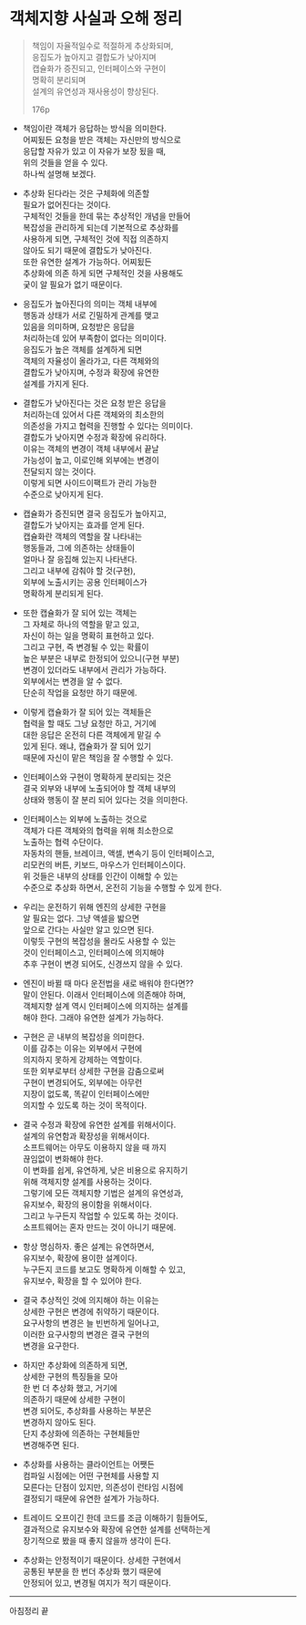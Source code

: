 # 객체지향 사실과 오해 정리     
>책임이 자율적일수로 적절하게 추상화되며,    
>응집도가 높아지고 결합도가 낮아지며    
>캡슐화가 증진되고, 인터페이스와 구현이     
>명확히 분리되며      
>설계의 유연성과 재사용성이 향상된다.   
>     
>176p     

* 책임이란 객체가 응답하는 방식을 의미한다.     
  어찌됬든 요청을 받은 객체는 자신만의 방식으로     
  응답할 자유가 있고 이 자유가 보장 됬을 때,      
  위의 것들을 얻을 수 있다.     
  하나씩 설명해 보겠다.     
  
* 추상화 된다라는 것은 구체화에 의존할     
  필요가 없어진다는 것이다.     
  구체적인 것들을 한데 묶는 추상적인 개념을 만들어     
  복잡성을 관리하게 되는데 기본적으로 추상화를    
  사용하게 되면, 구체적인 것에 직접 의존하지     
  않아도 되기 때문에 결합도가 낮아진다.    
  또한 유연한 설계가 가능하다. 어찌됬든   
  추상화에 의존 하게 되면 구체적인 것을 사용해도    
  궂이 알 필요가 없기 때문이다.         
  
* 응집도가 높아진다의 의미는 객체 내부에    
  행동과 상태가 서로 긴밀하게 관계를 맺고     
  있음을 의미하며, 요청받은 응답을    
  처리하는데 있어 부족함이 없다는 의미이다.   
  응집도가 높은 객체를 설계하게 되면     
  객체의 자율성이 올라가고, 다른 객체와의   
  결합도가 낮아지며, 수정과 확장에 유연한    
  설계를 가지게 된다.      
  
* 결합도가 낮아진다는 것은 요청 받은 응답을    
  처리하는데 있어서 다른 객체와의 최소한의    
  의존성을 가지고 협력을 진행할 수 있다는 의미이다.     
  결합도가 낮아지면 수정과 확장에 유리하다.    
  이유는 객체의 변경이 객체 내부에서 끝날    
  가능성이 높고, 이로인해 외부에는 변경이    
  전달되지 않는 것이다.   
  이렇게 되면 사이드이팩트가 관리 가능한     
  수준으로 낮아지게 된다.   
  
* 캡슐화가 증진되면 결국 응집도가 높아지고,    
  결합도가 낮아지는 효과를 얻게 된다.     
  캡슐화란 객체의 역할을 잘 나타내는    
  행동들과, 그에 의존하는 상태들이     
  얼마나 잘 응집해 있는지 나타낸다.    
  그리고 내부에 감춰야 할 것(구현),      
  외부에 노출시키는 공용 인터페이스가      
  명확하게 분리되게 된다.    
  
* 또한 캡슐화가 잘 되어 있는 객체는   
  그 자체로 하나의 역할을 맡고 있고,    
  자신이 하는 일을 명확히 표현하고 있다.    
  그리고 구현, 즉 변경될 수 있는 확률이   
  높은 부분은 내부로 한정되어 있으니(구현 부분)     
  변경이 있더라도 내부에서 관리가 가능하다.    
  외부에서는 변경을 알 수 없다.   
  단순히 작업을 요청만 하기 때문에.     
  
* 이렇게 캡슐화가 잘 되어 있는 객체들은     
  협력을 할 때도 그냥 요청만 하고, 거기에    
  대한 응답은 온전히 다른 객체에게 맡길 수     
  있게 된다. 왜냐, 캡슐화가 잘 되어 있기   
  때문에 자신이 맡은 책임을 잘 수행할 수 있다.       
  
* 인터페이스와 구현이 명확하게 분리되는 것은     
  결국 외부와 내부에 노출되어야 할 객체 내부의     
  상태와 행동이 잘 분리 되어 있다는 것을 의미한다.     
  
* 인터페이스는 외부에 노출하는 것으로     
  객체가 다른 객체와의 협력을 위해 최소한으로   
  노출하는 협력 수단이다.    
  자동차의 핸들, 브레이크, 액셀, 변속기 등이 인터페이스고,   
  리모컨의 버튼, 키보드, 마우스가 인터페이스이다.     
  위 것들은 내부의 상태를 인간이 이해할 수 있는    
  수준으로 추상화 하면서, 온전히 기능을 수행할 수 있게 한다.     
  
* 우리는 운전하기 위해 엔진의 상세한 구현을     
  알 필요는 없다. 그냥 액셀을 밟으면     
  앞으로 간다는 사실만 알고 있으면 된다.   
  이렇듯 구현의 복잡성을 몰라도 사용할 수 있는    
  것이 인터페이스고, 인터페이스에 의지해야     
  추후 구현이 변경 되어도, 신경쓰지 않을 수 있다.     
  
* 엔진이 바뀔 때 마다 운전법을 새로 배워야 한다면??     
  말이 안된다. 이래서 인터페이스에 의존해야 하며,     
  객체지향 설계 역시 인터페이스에 의지하는 설계를   
  해야 한다. 그래야 유연한 설계가 가능하다.        
  
* 구현은 곧 내부의 복잡성을 의미한다.     
  이를 감추는 이유는 외부에서 구현에    
  의지하지 못하게 강제하는 역할이다.   
  또한 외부로부터 상세한 구현을 감춤으로써    
  구현이 변경되어도, 외부에는 아무런    
  지장이 없도록, 똑같이 인터페이스에만   
  의지할 수 있도록 하는 것이 목적이다.      
  
* 결국 수정과 확장에 유연한 설계를 위해서이다.    
  설계의 유연함과 확장성을 위해서이다.    
  소프트웨어는 아무도 이용하지 않을 때 까지      
  끊임없이 변화해야 한다.    
  이 변화를 쉽게, 유연하게, 낮은 비용으로 유지하기     
  위해 객체지향 설계를 사용하는 것이다.     
  그렇기에 모든 객체지향 기법은 설계의 유연성과,    
  유지보수, 확장의 용이함을 위해서이다.     
  그리고 누구든지 작업할 수 있도록 하는 것이다.    
  소프트웨어는 혼자 만드는 것이 아니기 때문에.    
 
* 항상 명심하자. 좋은 설계는 유연하면서,    
  유지보수, 확장에 용이한 설계이다.    
  누구든지 코드를 보고도 명확하게 이해할 수 있고,     
  유지보수, 확장을 할 수 있어야 한다.      
  
* 결국 추상적인 것에 의지해야 하는 이유는     
  상세한 구현은 변경에 취약하기 때문이다.     
  요구사항의 변경은 늘 빈번하게 일어나고,     
  이러한 요구사항의 변경은 결국 구현의   
  변경을 요구한다.  
  
* 하지만 추상화에 의존하게 되면,    
  상세한 구현의 특징들을 모아    
  한 번 더 추상화 했고, 거기에    
  의존하기 때문에 상세한 구현이    
  변경 되어도, 추상화를 사용하는 부분은     
  변경하지 않아도 된다.  
  단지 추상화에 의존하는 구현체들만    
  변경해주면 된다.        
  
* 추상화를 사용하는 클라이언트는 어쨋든     
  컴파일 시점에는 어떤 구현체를 사용할 지    
  모른다는 단점이 있지만, 의존성이 런타임 시점에     
  결정되기 때문에 유연한 설계가 가능하다.    
  
* 트레이드 오프이긴 한데 코드를 조금 이해하기 힘들어도,    
  결과적으로 유지보수와 확장에 유연한 설계를 선택하는게      
  장기적으로 봤을 때 좋지 않을까 생각이 든다.        
  
* 추상화는 안정적이기 때문이다. 상세한 구현에서     
  공통된 부분을 한 번더 추상화 했기 때문에    
  안정되어 있고, 변경될 여지가 적기 때문이다.    
***
아침정리 끝
  
  
